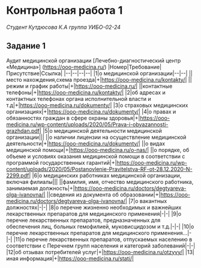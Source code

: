 # Контрольная работа 1
*Студент Кутдюсова К.А группа УИБО-02-24*

## Задание 1
Аудит медицинской организации [Лечебно-диагностический центр «Медицина»] (https://ooo-medicina.ru/)
|Номер|Требование|Присутствие|Ссылка|
|--|--|--|--|
|1|о медицинской организации|--|--|
||место нахождения,схема проезда|+|https://ooo-medicina.ru/kontakty/|
||режим и график работы|+|https://ooo-medicina.ru/|
||контактные телефоны|+|https://ooo-medicina.ru/kontakty/|
|2|об адресах и контактных телефонах органа исполнительной власти и т.д|+|https://ooo-medicina.ru/dokumenty/|
|3|о страховых медицинских организациях|+|https://ooo-medicina.ru/dokumenty/|
|4|о правах и обязанностях граждан в сфере охраны здоровья|+|https://ooo-medicina.ru/wp-content/uploads/2020/05/Prava-i-obyazannosti-grazhdan.pdf|
|5|о медицинской деятельности медицинской организации|||
||о наличии лицензии на осуществление медицинской деятельности|+|https://ooo-medicina.ru/dokumenty/|
||о видах медицинской помощи|+|https://ooo-medicina.ru/o-nas/|
||о порядке, об объеме и условиях оказания медицинской помощи в соответствии с программой государственных гарантий|+|https://ooo-medicina.ru/wp-content/uploads/2020/05/Postanovlenie-Pravitelstva-RF-ot-28.12.2020-N-2299.pdf|
|6|о медицинских работниках медицинской организации, включая филиалы|||
||фамилия, имя, отчество медицинского работника, занимаемая должность|+|https://ooo-medicina.ru/doctors/degtyareva-olga-ivanovna/|
||сведения из документа об образовании|+|https://ooo-medicina.ru/doctors/degtyareva-olga-ivanovna/|
|7|о вакантных должностях|-|-|
|8|о перечне жизненно необходимых и важнейших лекарственных препаратов для медицинского применения|-|-|
|9|о перечне лекарственных препаратов, предназначенных для обеспечения лиц, больных гемофилией, муковисцидозом и т.д.|-|-|
|10|о перечне лекарственных препаратов для медицинского применения...|-|-|
|11|о перечне лекарственных препаратов, отпускаемых населению в соответствии с Перечнем групп населения и категорий заболеваний|-|-|
|12|об отзывах потребителей услуг|+|https://ooo-medicina.ru/otzyvy/|
|13|иная информация|+|https://ooo-medicina.ru/stati/|
